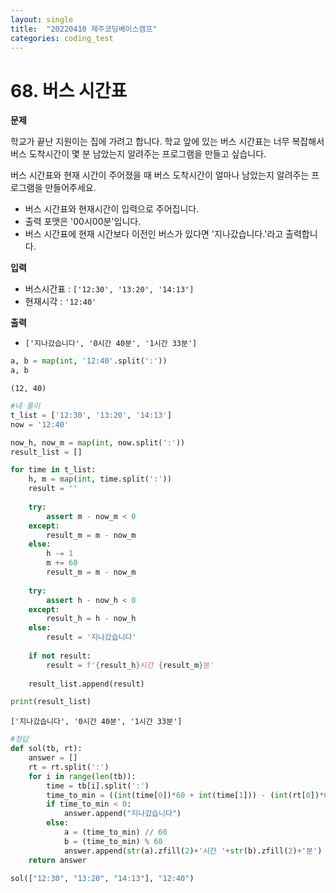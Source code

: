 ```yaml
---
layout: single
title:  "20220410 제주코딩베이스캠프"
categories: coding_test
---
```


# 68. 버스 시간표
**문제**

학교가 끝난 지원이는 집에 가려고 합니다. 학교 앞에 있는 버스 시간표는 너무 복잡해서 버스 도착시간이 몇 분 남았는지 알려주는 프로그램을 만들고 싶습니다.

버스 시간표와 현재 시간이 주어졌을 때 버스 도착시간이 얼마나 남았는지 알려주는 프로그램을 만들어주세요.

- 버스 시간표와 현재시간이 입력으로 주어집니다.
- 출력 포맷은 '00시00분'입니다.
- 버스 시간표에 현재 시간보다 이전인 버스가 있다면 '지나갔습니다.'라고 출력합니다.

**입력**
- 버스시간표 : `['12:30', '13:20', '14:13']`
- 현재시각 : `'12:40'`

**출력**
- `['지나갔습니다', '0시간 40분', '1시간 33분']`


```python
a, b = map(int, '12:40'.split(':'))
a, b
```




    (12, 40)




```python
#내 풀이
t_list = ['12:30', '13:20', '14:13']
now = '12:40'

now_h, now_m = map(int, now.split(':'))
result_list = []

for time in t_list:
    h, m = map(int, time.split(':'))
    result = ''
    
    try:
        assert m - now_m < 0
    except:
        result_m = m - now_m
    else:
        h -= 1
        m += 60
        result_m = m - now_m
        
    try:
        assert h - now_h < 0
    except:
        result_h = h - now_h
    else:
        result = '지나갔습니다'
        
    if not result:
        result = f'{result_h}시간 {result_m}분'
    
    result_list.append(result)

print(result_list)
```

    ['지나갔습니다', '0시간 40분', '1시간 33분']



```python
#정답
def sol(tb, rt):
    answer = []
    rt = rt.split(':')
    for i in range(len(tb)):
        time = tb[i].split(':')
        time_to_min = ((int(time[0])*60 + int(time[1])) - (int(rt[0])*60+int(rt[1])))
        if time_to_min < 0:
            answer.append("지나갔습니다")
        else:
            a = (time_to_min) // 60
            b = (time_to_min) % 60
            answer.append(str(a).zfill(2)+'시간 '+str(b).zfill(2)+'분')
    return answer

sol(["12:30", "13:20", "14:13"], "12:40")
```
